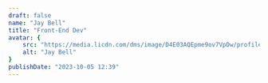 ```yaml
---
draft: false
name: "Jay Bell"
title: "Front-End Dev"
avatar: {
    src: "https://media.licdn.com/dms/image/D4E03AQEpme9ov7VpDw/profile-displayphoto-shrink_800_800/0/1673623911996?e=2147483647&v=beta&t=lvFWHx388BBOPCikg04SD6whZv2V-uOJ5mO_jzN_WTY",
    alt: "Jay Bell"
}
publishDate: "2023-10-05 12:39"
---
```


